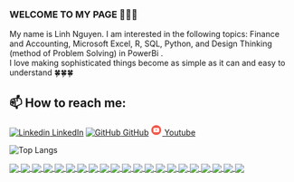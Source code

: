 ### WELCOME TO MY PAGE 👋👋👋
My name is Linh Nguyen. I am interested in the following topics: Finance and Accounting, Microsoft Excel, R, SQL, Python, and Design Thinking (method of Problem Solving) in PowerBi .<br>
I love making sophisticated things become as simple as it can and easy to understand :four_leaf_clover::four_leaf_clover::four_leaf_clover:
## 📫 How to reach me: 

[![Linkedin](https://i.stack.imgur.com/gVE0j.png) LinkedIn](https://www.linkedin.com/in/linhnguyen0405194/) [![GitHub](https://i.stack.imgur.com/tskMh.png) GitHub](https://github.com/LinhNguyen-MyLi) [![Youtube](https://github.com/LinhNguyen-MyLi/LinhNguyen-MyLi/blob/main/Youtube.png) Youtube](https://www.youtube.com/channel/UCAexW4C-nXfHcM5TsRky-bw)

![Top Langs](https://github-readme-stats.vercel.app/api/top-langs/?username=LinhNguyen-MyLi&hide_progress=true&theme=merko)

<a href="https://github.com/LinhNguyen-MyLi/Google-Analysis-SQL">
  <!-- Change the `github-readme-stats.anuraghazra1.vercel.app` to `github-readme-stats.vercel.app`  -->
  <img align="center" src="https://github-readme-stats.anuraghazra1.vercel.app/api/pin/?username=LinhNguyen-MyLi&repo=Google-Analysis-SQL&theme=jolly" />
</a>    
<a href="https://github.com/LinhNguyen-MyLi/Predict-Democrat-or-Republican">
  <!-- Change the `github-readme-stats.anuraghazra1.vercel.app` to `github-readme-stats.vercel.app`  -->
  <img align="center" src="https://github-readme-stats.anuraghazra1.vercel.app/api/pin/?username=LinhNguyen-MyLi&repo=Predict-Democrat-or-Republican&theme=chartreuse-dark" />
</a>  
<a href="https://github.com/LinhNguyen-MyLi/Predict-UEFA-quarter-final">
  <!-- Change the `github-readme-stats.anuraghazra1.vercel.app` to `github-readme-stats.vercel.app`  -->
  <img align ="center" src="https://github-readme-stats.anuraghazra1.vercel.app/api/pin/?username=LinhNguyen-MyLi&repo=Predict-UEFA-quarter-final&theme=vision-friendly-dark" />
</a>
<a href="https://github.com/LinhNguyen-MyLi/Global-death-causes">
  <!-- Change the `github-readme-stats.anuraghazra1.vercel.app` to `github-readme-stats.vercel.app`  -->
  <img align="center" src="https://github-readme-stats.anuraghazra1.vercel.app/api/pin/?username=LinhNguyen-MyLi&repo=Global-death-causes&theme=synthwave"/>
</a> 
<a href="https://github.com/LinhNguyen-MyLi/Solutions-for-50-days-with-Python-book">
  <!-- Change the `github-readme-stats.anuraghazra1.vercel.app` to `github-readme-stats.vercel.app`  -->
  <img align="center" src="https://github-readme-stats.anuraghazra1.vercel.app/api/pin/?username=LinhNguyen-MyLi&repo=Solutions-for-50-days-with-Python-book&theme=jolly" />
</a>   
<a href="https://github.com/LinhNguyen-MyLi/Collection-Analysis-PowerBi">
  <!-- Change the `github-readme-stats.anuraghazra1.vercel.app` to `github-readme-stats.vercel.app`  -->
  <img align="center" src="https://github-readme-stats.anuraghazra1.vercel.app/api/pin/?username=LinhNguyen-MyLi&repo=Collection-Analysis-PowerBi&theme=vision-friendly-dark" />
</a>
<a href="https://github.com/LinhNguyen-MyLi/Python-games">
  <!-- Change the `github-readme-stats.anuraghazra1.vercel.app` to `github-readme-stats.vercel.app`  -->
  <img align="center" src="https://github-readme-stats.anuraghazra1.vercel.app/api/pin/?username=LinhNguyen-MyLi&repo=Python-games&theme=vision-friendly-dark" />
</a>      
<a href="https://github.com/LinhNguyen-MyLi/RFM-Analysis-Python">
  <!-- Change the `github-readme-stats.anuraghazra1.vercel.app` to `github-readme-stats.vercel.app`  -->
  <img align="center" src="https://github-readme-stats.anuraghazra1.vercel.app/api/pin/?username=LinhNguyen-MyLi&repo=RFM-Analysis-Python&theme=synthwave" />
</a>
<a href="https://github.com/LinhNguyen-MyLi/User-churn-Analysis-PowerBI">
  <!-- Change the `github-readme-stats.anuraghazra1.vercel.app` to `github-readme-stats.vercel.app`  -->
  <img align="center" src="https://github-readme-stats.anuraghazra1.vercel.app/api/pin/?username=LinhNguyen-MyLi&repo=User-churn-Analysis-PowerBI&theme=jolly" />
</a>  
<a href="https://github.com/LinhNguyen-MyLi/DataLemur-solutions-practice">
  <!-- Change the `github-readme-stats.anuraghazra1.vercel.app` to `github-readme-stats.vercel.app`  -->
  <img align="center" src="https://github-readme-stats.anuraghazra1.vercel.app/api/pin/?username=LinhNguyen-MyLi&repo=DataLemur-solutions-practice&theme=midnight-purple" />
</a>
<a href="https://github.com/LinhNguyen-MyLi/Building-portfolio-in-Excel">
  <!-- Change the `github-readme-stats.anuraghazra1.vercel.app` to `github-readme-stats.vercel.app`  -->
  <img align="center" src="https://github-readme-stats.anuraghazra1.vercel.app/api/pin/?username=LinhNguyen-MyLi&repo=Building-portfolio-in-Excel&theme=vision-friendly-dark" />
</a>  
<a href="https://github.com/LinhNguyen-MyLi/GARCH-model-forecast">
  <!-- Change the `github-readme-stats.anuraghazra1.vercel.app` to `github-readme-stats.vercel.app`  -->
  <img align="center" src="https://github-readme-stats.anuraghazra1.vercel.app/api/pin/?username=LinhNguyen-MyLi&repo=GARCH-model-forecast&theme=jolly" />
</a>  
<a href="https://github.com/LinhNguyen-MyLi/Discovery-BCG-dataset-R-language">
  <!-- Change the `github-readme-stats.anuraghazra1.vercel.app` to `github-readme-stats.vercel.app`  -->
  <img align="center" src="https://github-readme-stats.anuraghazra1.vercel.app/api/pin/?username=LinhNguyen-MyLi&repo=Discovery-BCG-dataset-R-language&theme=jolly" />
</a>    
<a href="https://github.com/LinhNguyen-MyLi/Plot-RGB-color-and-Solve-maze">
  <!-- Change the `github-readme-stats.anuraghazra1.vercel.app` to `github-readme-stats.vercel.app`  -->
  <img align ="center" src="https://github-readme-stats.anuraghazra1.vercel.app/api/pin/?username=LinhNguyen-MyLi&repo=Plot-RGB-color-and-Solve-maze&theme=vision-friendly-dark" />
</a>
<a href="https://github.com/LinhNguyen-MyLi/Financial-Modeling-in-Excel">
  <!-- Change the `github-readme-stats.anuraghazra1.vercel.app` to `github-readme-stats.vercel.app`  -->
  <img align ="center" src="https://github-readme-stats.anuraghazra1.vercel.app/api/pin/?username=LinhNguyen-MyLi&repo=Financial-Modeling-in-Excel&theme=vision-friendly-dark" />
</a>
<a href="https://github.com/LinhNguyen-MyLi/Cholesky-Monte-Carlo-forecast-VaR">
  <!-- Change the `github-readme-stats.anuraghazra1.vercel.app` to `github-readme-stats.vercel.app`  -->
  <img align ="center" src="https://github-readme-stats.anuraghazra1.vercel.app/api/pin/?username=LinhNguyen-MyLi&repo=Cholesky-Monte-Carlo-forecast-VaR&theme=jolly" />
</a>
<a href="https://github.com/LinhNguyen-MyLi/GARCH-model-to-forecast-in-excel">
  <!-- Change the `github-readme-stats.anuraghazra1.vercel.app` to `github-readme-stats.vercel.app`  -->
  <img align ="center" src="https://github-readme-stats.anuraghazra1.vercel.app/api/pin/?username=LinhNguyen-MyLi&repo=GARCH-model-to-forecast-in-excel&theme=jolly" />
</a>
<a href="https://github.com/LinhNguyen-MyLi/Assignments-in-IBM-certificate">
  <!-- Change the `github-readme-stats.anuraghazra1.vercel.app` to `github-readme-stats.vercel.app`  -->
  <img align ="center" src="https://github-readme-stats.anuraghazra1.vercel.app/api/pin/?username=LinhNguyen-MyLi&repo=Assignments-in-IBM-certificate&theme=vision-friendly-dark" />
</a>
<a href="https://github.com/LinhNguyen-MyLi/Hypothesis-analysis-on-housing-price">
  <!-- Change the `github-readme-stats.anuraghazra1.vercel.app` to `github-readme-stats.vercel.app`  -->
  <img align ="center" src="https://github-readme-stats.anuraghazra1.vercel.app/api/pin/?username=LinhNguyen-MyLi&repo=Hypothesis-analysis-on-housing-price&theme=vision-friendly-dark" />
</a>
<a href="https://github.com/LinhNguyen-MyLi/Analyzing-wildfire-activities-in-Australia">
  <!-- Change the `github-readme-stats.anuraghazra1.vercel.app` to `github-readme-stats.vercel.app`  -->
  <img align ="center" src="https://github-readme-stats.anuraghazra1.vercel.app/api/pin/?username=LinhNguyen-MyLi&repo=Analyzing-wildfire-activities-in-Australia&theme=jolly" />
</a>
<a href="https://github.com/LinhNguyen-MyLi/Heart-disease-and-potential-risk-factors">
  <!-- Change the `github-readme-stats.anuraghazra1.vercel.app` to `github-readme-stats.vercel.app`  -->
  <img align ="center" src="https://github-readme-stats.anuraghazra1.vercel.app/api/pin/?username=LinhNguyen-MyLi&repo=Heart-disease-and-potential-risk-factors&theme=jolly" />
</a>

